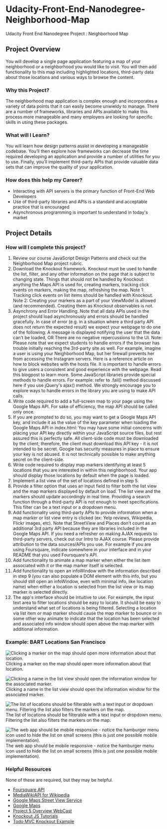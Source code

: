# Udacity-Front-End-Nanodegree-Neighborhood-Map
Udacity Front End Nanodegree Project : Neighborhood Map

## Project Overview
You will develop a single page application featuring a map of your neighborhood or a neighborhood you would like to visit. You will then add functionality to this map including highlighted locations, third-party data about those locations and various ways to browse the content.

### Why this Project?
The neighborhood map application is complex enough and incorporates a variety of data points that it can easily become unwieldy to manage. There are a number of frameworks, libraries and APIs available to make this process more manageable and many employers are looking for specific skills in using these packages.

### What will I Learn?
You will learn how design patterns assist in developing a manageable codebase. You’ll then explore how frameworks can decrease the time required developing an application and provide a number of utilities for you to use. Finally, you’ll implement third-party APIs that provide valuable data sets that can improve the quality of your application.

### How does this help my Career?
* Interacting with API servers is the primary function of Front-End Web Developers
* Use of third-party libraries and APIs is a standard and acceptable practice that is encouraged
* Asynchronous programming is important to understand in today's market

## Project Details
### How will I complete this project?
1. Review our course JavaScript Design Patterns and check out the Neighborhood Map project rubric.
2. Download the Knockout framework. Knockout must be used to handle the list, filter, and any other information on the page that is subject to changing state. Things that should not be handled by Knockout: anything the Maps API is used for, creating markers, tracking click events on markers, making the map, refreshing the map. Note 1: Tracking click events on list items should be handled with Knockout. Note 2: Creating your markers as a part of your ViewModel is allowed (and recommended). Creating them as Knockout observables is not.
3. Asynchrony and Error Handling. Note that all data APIs used in the project should load asynchronously and errors should be handled gracefully. In case of error (e.g. in a situation where a third party API does not return the expected result) we expect your webpage to do one of the following: A message is displayed notifying the user that the data can't be loaded, OR There are no negative repercussions to the UI. Note: Please note that we expect students to handle errors if the browser has trouble initially reaching the 3rd-party site as well. For example, imagine a user is using your Neighborhood Map, but her firewall prevents her from accessing the Instagram servers. Here is a reference article on how to block websites with the hosts file. It is important to handle errors to give users a consistent and good experience with the webpage. Read this blogpost to learn more. Some JavaScript libraries provide special methods to handle errors. For example: refer to .fail() method discussed here if you use jQuery's ajax() method. We strongly encourage you to explore ways to handle errors in the library you are using to make API calls.
4. Write code required to add a full-screen map to your page using the Google Maps API. For sake of efficiency, the map API should be called only once.
5. If you are prompted to do so, you may want to get a Google Maps API key, and include it as the value of the key parameter when loading the Google Maps API in index.html: <script src="http://maps.googleapis.com/maps/api/js?libraries=places&key=[YOUR_API_KEY]"></script> You may have some initial concerns with placing your API key directly within your JavaScript source files, but rest assured this is perfectly safe. All client-side code must be downloaded by the client; therefore, the client must download this API key - it is not intended to be secret. Google has security measures in place to ensure your key is not abused. It is not technically possible to make anything secret on the client-side.
6. Write code required to display map markers identifying at least 5 locations that you are interested in within this neighborhood. Your app should display those locations by default when the page is loaded.
7. Implement a list view of the set of locations defined in step 5.
8. Provide a filter option that uses an input field to filter both the list view and the map markers displayed by default on load. The list view and the markers should update accordingly in real time. Providing a search function through a third-party API is not enough to meet specifications. This filter can be a text input or a dropdown menu.
9. Add functionality using third-party APIs to provide information when a map marker or list view entry is clicked (ex: Yelp reviews, Wikipedia, Flickr images, etc). Note that StreetView and Places don't count as an additional 3rd party API because they are libraries included in the Google Maps API. If you need a refresher on making AJAX requests to third-party servers, check out our Intro to AJAX course. Please provide attribution to the data sources/APIs you use. For example if you are using Foursquare, indicate somewhere in your interface and in your README that you used Foursquare's API.
10. Add functionality to animate a map marker when either the list item associated with it or the map marker itself is selected.
11. Add functionality to open an infoWindow with the information described in step 9 (you can also populate a DOM element with this info, but you should still open an infoWindow, even with minimal info, like location name) when either a location is selected from the list view or its map marker is selected directly.
12. The app's interface should be intuitive to use. For example, the input text area to filter locations should be easy to locate. It should be easy to understand what set of locations is being filtered. Selecting a location via list item or map marker should cause the map marker to bounce or in some other way animate to indicate that the location has been selected and associated info window should open above the map marker with additional information.

### Example: BART Locations San Francisco
![Clicking a marker on the map should open more information about that location.](http://i.imgur.com/7SJztlY.png)
Clicking a marker on the map should open more information about that location.


![Clicking a name in the list view should open the information window for the associated marker.](http://i.imgur.com/74IC6X6.png)
Clicking a name in the list view should open the information window for the associated marker.


![The list of locations should be filterable with a text input or dropdown menu. Filtering the list also filters the markers on the map.](http://i.imgur.com/KCYzG3L.png)
The list of locations should be filterable with a text input or dropdown menu. Filtering the list also filters the markers on the map.


![The web app should be mobile responsive - notice the hamburger menu icon used to hide the list on small screens (this is just one possible mobile implementation).](http://i.imgur.com/Dj2sWt7.png)
The web app should be mobile responsive - notice the hamburger menu icon used to hide the list on small screens (this is just one possible mobile implementation).

### Helpful Resources
None of these are required, but they may be helpful.

* [Foursquare API](https://developer.foursquare.com/start)
* [MediaWikiAPI for Wikipedia](http://www.mediawiki.org/wiki/API:Main_page)
* [Google Maps Street View Service](https://developers.google.com/maps/documentation/javascript/streetview)
* [Google Maps](https://developers.google.com/maps/documentation/)
* [Project 5 Overview WebCast](https://github.com/udacity/fend-office-hours/tree/master/Javascript%20Design%20Patterns/P5%20Project%20Overview)
* [Knockout JS Tutorials](http://learn.knockoutjs.com/)
* [Todo MVC Knockout Example](http://todomvc.com/examples/knockoutjs/)
